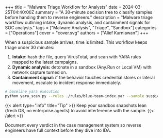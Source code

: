 +++
title = "Malware Triage Workflow for Analysts"
date = 2024-03-25T04:40:00Z
summary = "A 30-minute decision tree to classify samples before handing them to reverse engineers."
description = "Malware triage workflow outlining intake, dynamic analysis, and containment signals for SOC analysts."
tags = ["Malware Analysis", "Triage", "Sandbox"]
categories = ["Operations"]
cover = "cover.svg"
authors = ["Alief Kurniawan"]
+++

When a suspicious sample arrives, time is limited. This workflow keeps triage under 30 minutes:

1. **Intake:** hash the file, query VirusTotal, and scan with YARA rules mapped to the latest campaigns.
2. **Dynamic analysis:** detonate in a sandbox (Any.Run or Local VM) with network capture turned on.
3. **Containment signal:** if the behavior touches credential stores or lateral movement, escalate to incident response immediately.

```bash
# baseline yara execution
python yara_scan.py --rules ./rules/blue-team-index.yar --sample suspicious.exe --report reports/suspicious.json
```

{{< alert type="info" title="Tip" >}}
Keep your sandbox snapshots lean (fresh OS, no enterprise agents) to avoid interference with the sample.
{{< /alert >}}

Document every verdict in the case management system so reverse engineers have full context before they dive into IDA.
